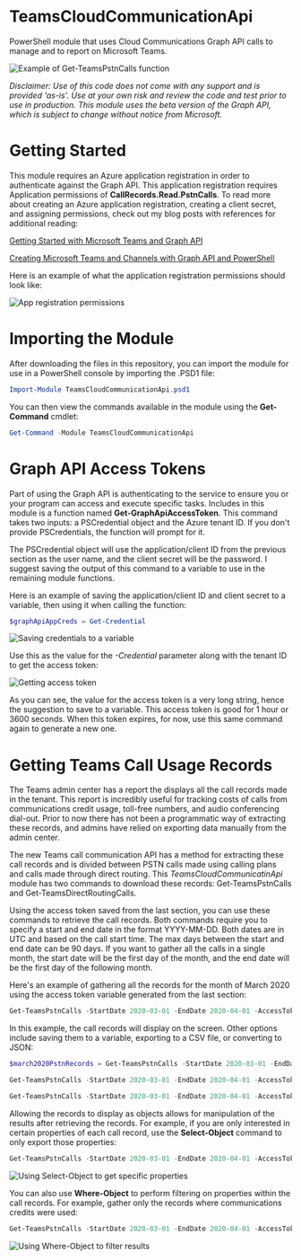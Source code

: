 # TeamsCloudCommunicationApi
PowerShell module that uses Cloud Communications Graph API calls to manage and to report on Microsoft Teams.

![Example of Get-TeamsPstnCalls function](https://jeffbrown.tech/wp-content/uploads/2020/08/GetTeamsPstnCallsExample.png)

*Disclaimer: Use of this code does not come with any support and is provided 'as-is'. Use at your own risk and review the code and test prior to use in production. This module uses the beta version of the Graph API, which is subject to change without notice from Microsoft.*

# Getting Started
This module requires an Azure application registration in order to authenticate against the Graph API. This application registration requires Application permissions of **CallRecords.Read.PstnCalls**. To read more about creating an Azure application registration, creating a client secret, and assigning permissions, check out my blog posts with references for additional reading:

[Getting Started with Microsoft Teams and Graph API](https://jeffbrown.tech/getting-started-with-microsoft-teams-and-graph-api/)

[Creating Microsoft Teams and Channels with Graph API and PowerShell](https://jeffbrown.tech/creating-microsoft-teams-and-channels-with-graph-api-and-powershell/)

Here is an example of what the application registration permissions should look like:

![App registration permissions](https://jeffbrown.tech/wp-content/uploads/2020/08/AzureAppRegistrationPermissions.png)

# Importing the Module
After downloading the files in this repository, you can import the module for use in a PowerShell console by importing the .PSD1 file:

```powershell
Import-Module TeamsCloudCommunicationApi.psd1
```

You can then view the commands available in the module using the **Get-Command** cmdlet:

```powershell
Get-Command -Module TeamsCloudCommunicationApi
```

# Graph API Access Tokens
Part of using the Graph API is authenticating to the service to ensure you or your program can access and execute specific tasks. Includes in this module is a function named **Get-GraphApiAccessToken**. This command takes two inputs: a PSCredential object and the Azure tenant ID. If you don't provide PSCredentials, the function will prompt for it.

The PSCredential object will use the application/client ID from the previous section as the user name, and the client secret will be the password. I suggest saving the output of this command to a variable to use in the remaining module functions.

Here is an example of saving the application/client ID and client secret to a variable, then using it when calling the function:

```powershell
$graphApiAppCreds = Get-Credential
```

![Saving credentials to a variable](https://jeffbrown.tech/wp-content/uploads/2020/08/SavingGraphApiCredsToVariable.png)

Use this as the value for the *-Credential* parameter along with the tenant ID to get the access token:

![Getting access token](https://jeffbrown.tech/wp-content/uploads/2020/08/GettingAccessToken.png)

As you can see, the value for the access token is a very long string, hence the suggestion to save to a variable. This access token is good for 1 hour or 3600 seconds. When this token expires, for now, use this same command again to generate a new one.

# Getting Teams Call Usage Records
The Teams admin center has a report the displays all the call records made in the tenant. This report is incredibly useful for tracking costs of calls from communications credit usage, toll-free numbers, and audio conferencing dial-out. Prior to now there has not been a programmatic way of extracting these records, and admins have relied on exporting data manually from the admin center.

The new Teams call communication API has a method for extracting these call records and is divided between PSTN calls made using calling plans and calls made through direct routing. This *TeamsCloudCommunicatinApi* module has two commands to download these records: Get-TeamsPstnCalls and Get-TeamsDirectRoutingCalls.

Using the access token saved from the last section, you can use these commands to retrieve the call records. Both commands require you to specify a start and end date in the format YYYY-MM-DD. Both dates are in UTC and based on the call start time. The max days between the start and end date can be 90 days. If you want to gather all the calls in a single month, the start date will be the first day of the month, and the end date will be the first day of the following month. 

Here's an example of gathering all the records for the month of March 2020 using the access token variable generated from the last section:

```powershell
Get-TeamsPstnCalls -StartDate 2020-03-01 -EndDate 2020-04-01 -AccessToken $accessToken
```

In this example, the call records will display on the screen. Other options include saving them to a variable, exporting to a CSV file, or converting to JSON:

```powershell
$march2020PstnRecords = Get-TeamsPstnCalls -StartDate 2020-03-01 -EndDate 2020-04-01 -AccessToken $accessToken
```

```powershell
Get-TeamsPstnCalls -StartDate 2020-03-01 -EndDate 2020-04-01 -AccessToken $accessToken | Export-Csv March2020.csv -NoTypeInformation
```

```powershell
Get-TeamsPstnCalls -StartDate 2020-03-01 -EndDate 2020-04-01 -AccessToken $accessToken | ConvertTo-Json
```

Allowing the records to display as objects allows for manipulation of the results after retrieving the records. For example, if you are only interested in certain properties of each call record, use the **Select-Object** command to only export those properties:

```powershell
Get-TeamsPstnCalls -StartDate 2020-03-01 -EndDate 2020-04-01 -AccessToken $accessToken | Select-Object duration, charge, callType, licenseCapability
```

![Using Select-Object to get specific properties](https://jeffbrown.tech/wp-content/uploads/2020/08/UsingSelectObject.png)

You can also use **Where-Object** to perform filtering on properties within the call records. For example, gather only the records where communications credits were used:

```powershell
Get-TeamsPstnCalls -StartDate 2020-03-01 -EndDate 2020-04-01 -AccessToken $accessToken | Where-Object -Property licenseCapability -EQ -Value 'MCOPSTNPP'
```

![Using Where-Object to filter results](https://jeffbrown.tech/wp-content/uploads/2020/08/UsingWhereObject.png)

